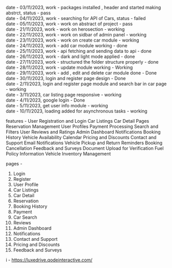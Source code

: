 date - 03/11/2023, work - packages installed , header and started making abstrct, status - pass
<br/>
date - 04/11/2023, work - searching for API of Cars, status - failed
<br/>
date - 05/11/2023, work - work on abstract of project - pass
<br/>
date - 21/11/2023, work - work on herosection - working
<br/>
date - 22/11/2023, work - work on sidbar of admin panel - working
<br/>
date - 23/11/2023, work - work on create car module - working
<br/>
date - 24/11/2023, work - add car module working - done
<br/>
date - 25/11/2023, work - api fetching and sending data to api - done
<br/>
date - 26/11/2023, work - dark and light mode applied - done
<br/>
date - 27/11/2023, work - structured the folder structure properly - done
<br/>
date - 28/11/2023, work - update module working - Working
<br/>
date - 29/11/2023, work - add , edit and delete car module done - Done
<br/>
date - 30/11/2023, login and register page design - Done
<br/>
date - 2/11/2023, login and register page module and search bar in car page - working
<br/>
date - 3/11/2023, car listing page responsive - working
<br/>
date - 4/11/2023, google login - Done
<br/>
date - 5/11/2023, get user info module  - working
<br/>
date - 10/11/2023, loading added for asynchronous tasks - working

features -
User Registration and Login
Car Listings
Car Detail Pages
Reservation Management
User Profiles
Payment Processing
Search and Filters
User Reviews and Ratings
Admin Dashboard
Notifications
Booking History
Vehicle Availability Calendar
Pricing and Discounts
Contact and Support
Email Notifications
Vehicle Pickup and Return Reminders
Booking Cancellation
Feedback and Surveys
Document Upload for Verification
Fuel Policy Information
Vehicle Inventory Management

pages -

1. Login 
2. Register
3. User Profile
5. Car Listings
6. Car Detail
7. Reservation
8. Booking History
9. Payment
10. Car Search
11. Reviews
12. Admin Dashboard
13. Notifications
14. Contact and Support
15. Pricing and Discounts
16. Feedback and Surveys

i - https://luxedrive.qodeinteractive.com/
